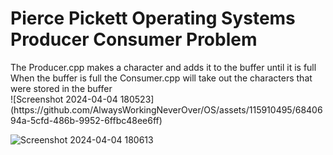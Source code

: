 <h1>Pierce Pickett Operating Systems Producer Consumer Problem</h1>
<bl>
The Producer.cpp makes a character and adds it to the buffer until it is full 
  <br>
When the buffer is full the Consumer.cpp will take out the characters that were stored in the buffer
    <br>
![Screenshot 2024-04-04 180523](https://github.com/AlwaysWorkingNeverOver/OS/assets/115910495/6840694a-5cfd-486b-9952-6ffbc48ee6ff)

![Screenshot 2024-04-04 180613](https://github.com/AlwaysWorkingNeverOver/OS/assets/115910495/606b9724-ac8c-4cf3-94e1-36bc3572f4d4)
